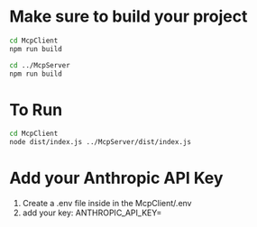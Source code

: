 # Make sure to build your project
``` bash
cd McpClient 
npm run build

cd ../McpServer
npm run build
```

# To Run
``` bash
cd McpClient
node dist/index.js ../McpServer/dist/index.js
```

# Add your Anthropic API Key
1. Create a .env file inside in the McpClient/.env
2. add your key: ANTHROPIC_API_KEY=<your key>
